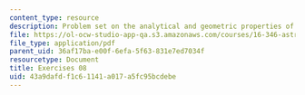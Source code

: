 ```yaml
---
content_type: resource
description: Problem set on the analytical and geometric properties of the BVP.
file: https://ol-ocw-studio-app-qa.s3.amazonaws.com/courses/16-346-astrodynamics-fall-2008/43a9dafdf1c61141a017a5fc95bcdebe_ex_08.pdf
file_type: application/pdf
parent_uid: 36af17ba-e00f-6efa-5f63-831e7ed7034f
resourcetype: Document
title: Exercises 08
uid: 43a9dafd-f1c6-1141-a017-a5fc95bcdebe
---
```


